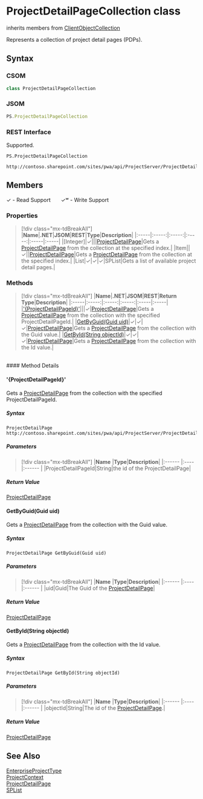 [comment]: # (Name:ProjectDetailPageCollection)
[comment]: # (Name:Microsoft.ProjectServer.ProjectDetailPageCollection)
[comment]: # (Type:class)
[comment]: # (Status:Verified)

# <a name="name"></a>ProjectDetailPageCollection class

inherits members from [ClientObjectCollection<ProjectDetailPage>](https://msdn.microsoft.com/EN-US/library/ee539303)<br/>

<a name="description"></a>Represents a collection of project detail pages (PDPs).

## <a name="syntax"></a>Syntax

### CSOM

```cs
class ProjectDetailPageCollection 
```
### JSOM

```javascript
PS.ProjectDetailPageCollection
```
### REST Interface

Supported.

```
PS.ProjectDetailPageCollection

http://contoso.sharepoint.com/sites/pwa/api/ProjectServer/ProjectDetailPages
```

## <a name="members"></a>Members


&#x2713; - Read Support &nbsp;&nbsp;&nbsp;&nbsp;&nbsp;&nbsp;&#x2713;&#x02B7; - Write Support

### <a name="properties"></a>Properties
> [!div class="mx-tdBreakAll"]
|**Name**|**.NET**|**JSOM**|**REST**|**Type**|**Description**|
|:-----|:-----:|:-----:|:-----:|:-----|:-----|
|<a name="[Integer]"></a>[Integer]|&#x2713;|||[ProjectDetailPage](ProjectDetailPage.md)|Gets a [ProjectDetailPage](ProjectDetailPage.md) from the collection at the specified index.|
|<a name="Item"></a>Item||&#x2713;||[ProjectDetailPage](ProjectDetailPage.md)|Gets a [ProjectDetailPage](ProjectDetailPage.md) from the collection at the specified index.|
|<a name="List"></a>List|&#x2713;|&#x2713;|&#x2713;|SPList|Gets a list of available project detail pages.|

### <a name="methods"></a>Methods
> [!div class="mx-tdBreakAll"]
|**Name**|**.NET**|**JSOM**|**REST**|**Return Type**|**Description**|
|:-----|:-----:|:-----:|:-----:|:-----|:-----|
|[&#39;{ProjectDetailPageId}&#39;](#&#39;{ProjectDetailPageId}&#39;)|||&#x2713;|[ProjectDetailPage](ProjectDetailPage.md)|Gets a [ProjectDetailPage](ProjectDetailPage.md) from the collection with the specified ProjectDetailPageId.|
|[GetByGuid(Guid uid)](#GetByGuid_Guid_uid_)|&#x2713;|&#x2713;|&#x2713;|[ProjectDetailPage](ProjectDetailPage.md)|Gets a [ProjectDetailPage](ProjectDetailPage.md) from the collection with the Guid value.|
|[GetById(String objectId)](#GetById_String_objectId_)|&#x2713;|&#x2713;|&#x2713;|[ProjectDetailPage](ProjectDetailPage.md)|Gets a [ProjectDetailPage](ProjectDetailPage.md) from the collection with the Id value.|

<br/>
#### Method Details

#### <a name="&#39;{ProjectDetailPageId}&#39;"></a>&#39;{ProjectDetailPageId}&#39;
 
Gets a [ProjectDetailPage](ProjectDetailPage.md) from the collection with the specified ProjectDetailPageId.

##### Syntax

```
ProjectDetailPage http://contoso.sharepoint.com/sites/pwa/api/ProjectServer/ProjectDetailPages('{ProjectDetailPageId}')
```

##### Parameters
> [!div class="mx-tdBreakAll"]
|**Name** |**Type**|**Description**|
|:------ |:----|:------ |
|ProjectDetailPageId|String|the id of the ProjectDetailPage|

##### Return Value

[ProjectDetailPage](ProjectDetailPage.md)

#### <a name="GetByGuid_Guid_uid_"></a>GetByGuid(Guid uid)
 
Gets a [ProjectDetailPage](ProjectDetailPage.md) from the collection with the Guid value.

##### Syntax

```
ProjectDetailPage GetByGuid(Guid uid)
```

##### Parameters
> [!div class="mx-tdBreakAll"]
|**Name** |**Type**|**Description**|
|:------ |:----|:------ |
|uid|Guid|The Guid of the [ProjectDetailPage](ProjectDetailPage.md)|

##### Return Value

[ProjectDetailPage](ProjectDetailPage.md)

#### <a name="GetById_String_objectId_"></a>GetById(String objectId)
 
Gets a [ProjectDetailPage](ProjectDetailPage.md) from the collection with the Id value.

##### Syntax

```
ProjectDetailPage GetById(String objectId)
```

##### Parameters
> [!div class="mx-tdBreakAll"]
|**Name** |**Type**|**Description**|
|:------ |:----|:------ |
|objectId|String|The id of the [ProjectDetailPage](ProjectDetailPage.md).|

##### Return Value

[ProjectDetailPage](ProjectDetailPage.md)

## <a name="seeAlso"></a>See Also

[EnterpriseProjectType](EnterpriseProjectType.md)<br/>
[ProjectContext](ProjectContext.md)<br/>
[ProjectDetailPage](ProjectDetailPage.md)<br/>
[SPList](https://msdn.microsoft.com/en-us/library/microsoft.sharepoint.splist.aspx)<br/>
